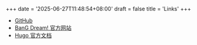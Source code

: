 +++
date = '2025-06-27T11:48:54+08:00'
draft = false
title = 'Links'
+++

- [GitHub](https://github.com/lignedefuite)
- [BanG Dream! 官方网站](https://bang-dream.bushimo.jp/)
- [Hugo 官方文档](https://gohugo.io/documentation/)
